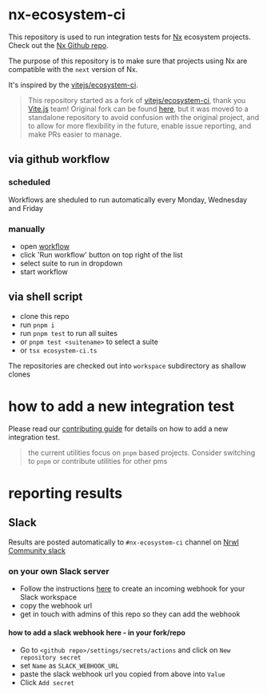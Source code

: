 # nx-ecosystem-ci

This repository is used to run integration tests for [Nx](https://nx.dev) ecosystem projects. Check out the [Nx Github repo](https://github.com/nrwl/nx).

The purpose of this repository is to make sure that projects using Nx are compatible with the `next` version of Nx.

It's inspired by the [vitejs/ecosystem-ci](https://github.com/vitejs/vite-ecosystem-ci).

> This repository started as a fork of [vitejs/ecosystem-ci](https://github.com/vitejs/vite-ecosystem-ci), thank you [Vite.js](https://vitejs.dev/) team! Original fork can be found [here](https://github.com/nrwl/nx-ecosystem-ci-fork), but it was moved to a standalone repository to avoid confusion with the original project, and to allow for more flexibility in the future, enable issue reporting, and make PRs easier to manage.

## via github workflow

### scheduled

Workflows are sheduled to run automatically every Monday, Wednesday and Friday

### manually

- open [workflow](../../actions/workflows/ecosystem-ci-selected.yml)
- click 'Run workflow' button on top right of the list
- select suite to run in dropdown
- start workflow

## via shell script

- clone this repo
- run `pnpm i`
- run `pnpm test` to run all suites
- or `pnpm test <suitename>` to select a suite
- or `tsx ecosystem-ci.ts`

The repositories are checked out into `workspace` subdirectory as shallow clones

# how to add a new integration test

Please read our [contributing guide](CONTRIBUTING.md) for details on how to add a new integration test.

> the current utilities focus on `pnpm` based projects. Consider switching to `pnpm` or contribute utilities for other pms

# reporting results

## Slack

Results are posted automatically to `#nx-ecosystem-ci` channel on [Nrwl Community slack](https://join.slack.com/t/nrwlcommunity/shared_invite/zt-1wbp4do0g-3czhwijFnRzsilGI7eJuag)

### on your own Slack server

- Follow the instructions [here](https://api.slack.com/messaging/webhooks) to create an incoming webhook for your Slack workspace
- copy the webhook url
- get in touch with admins of this repo so they can add the webhook

#### how to add a slack webhook here - in your fork/repo

- Go to `<github repo>/settings/secrets/actions` and click on `New repository secret`
- set `Name` as `SLACK_WEBHOOK_URL`
- paste the slack webhook url you copied from above into `Value`
- Click `Add secret`
